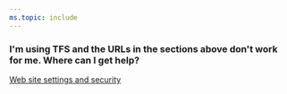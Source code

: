 ```yaml
---
ms.topic: include
---
```


### I'm using TFS and the URLs in the sections above don't work for me. Where can I get help?

[Web site settings and security](/azure/devops/server/admin/websitesettings)
